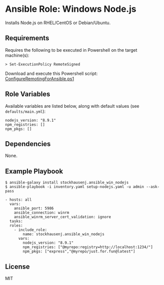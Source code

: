 # Ansible Role: Windows Node.js

Installs Node.js on RHEL/CentOS or Debian/Ubuntu.

## Requirements

Requires the following to be executed in Powershell on the target machine(s):
```
> Set-ExecutionPolicy RemoteSigned
```
Download and execute this Powershell script: [ConfigureRemotingForAnsible.ps1](https://github.com/ansible/ansible/blob/devel/examples/scripts/ConfigureRemotingForAnsible.ps1)

## Role Variables

Available variables are listed below, along with default values (see `defaults/main.yml`):
```
nodejs_version: "8.9.1"
npm_registries: []
npm_pkgs: []
```

## Dependencies

None.

## Example Playbook
```
$ ansible-galaxy install stockhausenj.ansible_win_nodejs
$ ansible-playbook -i inventory.yaml setup-nodejs.yaml -u admin --ask-pass
```
```
- hosts: all
  vars:
    ansible_port: 5986
    ansible_connection: winrm
    ansible_winrm_server_cert_validation: ignore
  tasks:
  roles:
    - include_role:
        name: stockhausenj.ansible_win_nodejs
      vars:
        nodejs_version: "8.9.1"
        npm_registries: ["@myrepo:registry=http://localhost:1234/"]
        npm_pkgs: ["express","@myrepo/just.for.fun@latest"]
```
## License

MIT
